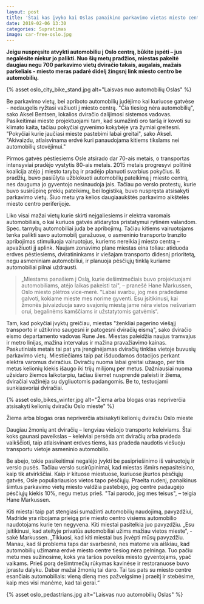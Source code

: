 ```yaml
---
layout: post
title: 'Štai kas įvyko kai Oslas panaikino parkavimo vietas miesto centre'
date: 2019-02-06 13:30
categories: Supratimas
image: car-free-oslo.jpg
---
```


**Jeigu nuspręsite atvykti automobiliu į Oslo centrą, būkite įspėti – jus negalėsite niekur jo palikti. Nuo šių metų pradžios, miestas pakeitė daugiau negu 700 parkavimo vietų dviračio takais, augalais, mažais parkeliais - miesto meras padarė didelį žingsnį link miesto centro be automobilių.**

{% asset oslo_city_bike_stand.jpg alt="Laisvas nuo automobilių Oslas" %}

Be parkavimo vietų, bei apriboto automobilių judėjimo kai kuriuose gatvėse - nedaugelis
ryžtasi važiuoti į miesto centrą. "Čia tiesiog nėra automobilių", sako Aksel Bentsen, lokalios dviračio dalijimosi sistemos vadovas.
Pasikeitimai mieste projektuojami tam, kad sumažinti oro taršą ir kovoti su klimato kaita, tačiau pokyčiai gyvenimo kokybėje yra žymiai greitesni. "Pokyčiai kurie jaučiasi mieste pastebimi labai greitai", sako Aksel. "Akivaizdu, atlaisvinama erdvė kuri panaudojama kitiems tikslams nei automobilių stovėjimui."

Pirmos gatvės pėstiesiems Osle atsirado dar 70-ais metais, o transportas intensyviai pradėjo vystytis 80-ais metais. 2015 metais progresyvi politinė koalicija atėjo į miesto tarybą ir pradėjo planuoti svarbius pokyčius. Iš pradžių, buvo pasiūlyta užblokuoti automobilių pateikimą į miesto centrą, nes dauguma jo gyventojo nesinaudoja jais. Tačiau po verslo protestų, kurie buvo susirūpinę prekių pateikimų, bei logistiką, buvo nuspręsta atsisakyti parkavimo vietų. Šiuo metu yra kelios daugiaaukštės parkavimo aikštelės miesto centro periferijoje.

Liko visai mažai vietų kurie skirti neįgaliesiems ir elektra varomais automobiliais, o kai kuriuos gatvės atidarytos pristatymui rytinėm valandom. Spec. tarnybų automobiliai juda be apribojimų. Tačiau kitiems vairuotojams tenka palikti savo automobilį garažuose, o asmeninio transporto tranzito apribojimas stimuliuoja vairuotojus, kuriems nereikia į miesto centrą – apvažiuoti jį aplink. Naujam zonavimo plane miestas eina toliau: atiduoda erdves pėstiesiems, dviratininkams ir viešajam transporto didesnį prioritetą, negu asmeniniam automobiliui, ir planuoja pėsčiųjų tinklą kuriame automobiliai pilnai uždrausti.

<blockquote>
„Miestams panašiem į Oslą, kurie dešimtmečiais buvo projektuojami automobiliams, atėjo laikas pakeisti tai", – pranešė Hane Markussen, Oslo miesto plėtros vice-merė. "Labai svarbu, jog mes pradedame galvoti, kokiame mieste mes norime gyventi. Esu įsitikinusi, kai žmonės įsivaizduoja savo svajonių miestą jame nėra vietos nešvariam orui, begalinėms kamščiams ir užstatytomis gatvėmis“.
</blockquote>

Tam, kad pokyčiai įvyktų greičiau, miestas "ženkliai pagerino viešąjį transporto ir užtikrino saugesni ir patogesni dviračių eismą", sako dviračio eismo departamento vadovas Rune Jes. Miestas paleidžia naujus tramvajus ir metro linijas, mažina intervalus ir mažina pravažiavimo kainas. Paskutiniais metais tai pat yra įrenginėjamas dviračių tinklas vietoje buvusių parkavimo vietų. Miestiečiams taip pat išduodamos dotacijos perkant elektra varomus dviračius. Dviračių nuoma labai greitai užaugo, per tris metus kelionių kiekis išaugo iki trijų milijonų per metus. Dažniausiai nuoma užsidaro žiemos laikotarpiu, tačiau šiemet nusprendė paleisti ir žiema, dviračiai važinėja su dygliuotomis padangomis. Be to, testuojami sunkiasvoriai dviračiai.

{% asset oslo_bikes_winter.jpg alt="Žiema arba blogas oras nepriverčia atsisakyti kelionių dviračiu Oslo mieste" %}

<div class="lighter smaller mt10">
Žiema arba blogas oras nepriverčia atsisakyti kelionių dviračiu Oslo mieste
</div>

Daugiau žmonių ant dviračių – lengviau viešojo transporto keleiviams. Štai koks gaunasi paveikslas – keleiviai persėda ant dviračių arba pradeda vaikščioti, taip atlaisvinant erdves tiems, kas pradeda naudotis viešuoju transportu vietoje asmeninio automobilio.

Be abejo, tokie pasikeitimai negalėjo įvykti be pasipriešinimo iš vairuotojų ir verslo pusės. Tačiau verslo susirūpinimai, kad miestas išmirs nepasiteisino, kaip tik atvirkščiai. Kaip ir kituose miestuose, kuriuose įkurtos pėsčiųjų gatvės, Osle populiariausios vietos tapo pėsčiųjų. Praeita rudenį, panaikinus šimtus parkavimo vietų miesto valdžia pastebėjo, jog centre padaugėjo pėsčiųjų kiekis 10%, negu metus prieš. "Tai parodo, jog mes teisus", – teigia Hane Markussen.

Kiti miestai taip pat stengiasi sumažinti automobilių naudojimą, pavyzdžiui, Madride yra ribojama prieigą prie miesto centro visiems automobilio naudotojams kurie ten negyvena. Kiti miestai pasitelkia juo pavyzdžiu. „Esu įsitikinusi, kad ateityje privatūs automobiliai užims mažiau vietos mieste“, - sakė Markussen.
„Tikiuosi, kad kiti miestai bus įkvėpti mūsų pavyzdžiu. Manau, kad ši problema taps dar svarbesnė, nes matome vis aiškiau, kad automobilių užimama erdvė miesto centre tiesiog nėra pelninga. Tuo pačiu metu mes sužinosime, koks yra taršos poveikis miesto gyventojams, ypač vaikams. Prieš porą dešimtmečių rūkymas kavinėse ir restoranuose buvo įprastu dalyku. Dabar mažai žmonių tai daro. Tai tas pats su miesto centre esančiais automobiliais: vieną dieną mes pažvelgsime į praeitį ir stebėsime, kaip mes visi manėme, kad tai gerai.“

{% asset oslo_pedastrians.jpg alt="Laisvas nuo automobilių Oslas" %}
